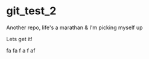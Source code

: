 # git_test_2
Another repo, life's a marathan &amp; I'm picking myself up 

Lets get it! 


fa
fa
f
a
f
af

